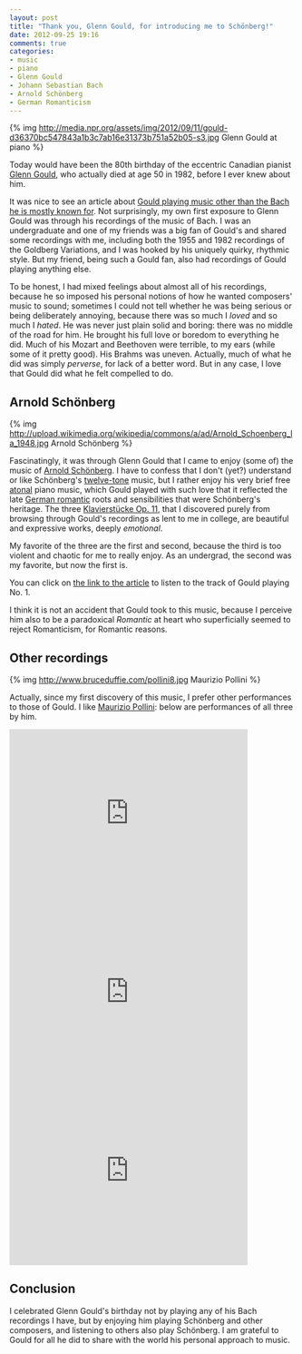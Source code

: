 ```yaml
---
layout: post
title: "Thank you, Glenn Gould, for introducing me to Schönberg!"
date: 2012-09-25 19:16
comments: true
categories: 
- music
- piano
- Glenn Gould
- Johann Sebastian Bach
- Arnold Schönberg
- German Romanticism
---
```

{% img http://media.npr.org/assets/img/2012/09/11/gould-d36370bc547843a1b3c7ab16e31373b751a52b05-s3.jpg Glenn Gould at piano %}

Today would have been the 80th birthday of the eccentric Canadian pianist [Glenn Gould](http://en.wikipedia.org/wiki/Glenn_Gould), who actually died at age 50 in 1982, before I ever knew about him.

It was nice to see an article about [Gould playing music other than the Bach he is mostly known for](http://www.npr.org/blogs/deceptivecadence/2012/09/25/160957849/glenn-gould-beyond-bachs-goldberg-variations). Not surprisingly, my own first exposure to Glenn Gould was through his recordings of the music of Bach. I was an undergraduate and one of my friends was a big fan of Gould's and shared some recordings with me, including both the 1955 and 1982 recordings of the Goldberg Variations, and I was hooked by his uniquely quirky, rhythmic style. But my friend, being such a Gould fan, also had recordings of Gould playing anything else.

To be honest, I had mixed feelings about almost all of his recordings, because he so imposed his personal notions of how he wanted composers' music to sound; sometimes I could not tell whether he was being serious or being deliberately annoying, because there was so much I *loved* and so much I *hated*. He was never just plain solid and boring: there was no middle of the road for him. He brought his full love or boredom to everything he did. Much of his Mozart and Beethoven were terrible, to my ears (while some of it pretty good). His Brahms was uneven. Actually, much of what he did was simply *perverse*, for lack of a better word. But in any case, I love that Gould did what he felt compelled to do.

## Arnold Schönberg

{% img http://upload.wikimedia.org/wikipedia/commons/a/ad/Arnold_Schoenberg_la_1948.jpg Arnold Schönberg %}

Fascinatingly, it was through Glenn Gould that I came to enjoy (some of) the music of [Arnold Schönberg](http://en.wikipedia.org/wiki/Arnold_Schoenberg). I have to confess that I don't (yet?) understand or like Schönberg's [twelve-tone](http://en.wikipedia.org/wiki/Twelve-tone_technique) music, but I rather enjoy his very brief free [atonal](http://en.wikipedia.org/wiki/Atonality) piano music, which Gould played with such love that it reflected the late [German romantic](http://en.wikipedia.org/wiki/German_Romanticism) roots and sensibilities that were Schönberg's heritage. The three [Klavierstücke Op. 11](http://en.wikipedia.org/wiki/Drei_Klavierst%C3%BCcke), that I discovered purely from browsing through Gould's recordings as lent to me in college, are beautiful and expressive works, deeply *emotional*.

My favorite of the three are the first and second, because the third is too violent and chaotic for me to really enjoy. As an undergrad, the second was my favorite, but now the first is.

You can click on [the link to the article](http://www.npr.org/blogs/deceptivecadence/2012/09/25/160957849/glenn-gould-beyond-bachs-goldberg-variations) to listen to the track of Gould playing No. 1.

I think it is not an accident that Gould took to this music, because I perceive him also to be a paradoxical *Romantic* at heart who superficially seemed to reject Romanticism, for Romantic reasons.

## Other recordings

{% img http://www.bruceduffie.com/pollini8.jpg Maurizio Pollini %}

Actually, since my first discovery of this music, I prefer other performances to those of Gould. I like [Maurizio Pollini](http://en.wikipedia.org/wiki/Maurizio_Pollini): below are performances of all three by him.

<iframe width="420" height="315" src="http://www.youtube.com/embed/DUHn7knkrLc" frameborder="0" allowfullscreen></iframe>

<iframe width="420" height="315" src="http://www.youtube.com/embed/H-j497I2DfA" frameborder="0" allowfullscreen></iframe>

<iframe width="420" height="315" src="http://www.youtube.com/embed/8vHNcNrojDM" frameborder="0" allowfullscreen></iframe>

## Conclusion

I celebrated Glenn Gould's birthday not by playing any of his Bach recordings I have, but by enjoying him playing Schönberg and other composers, and listening to others also play Schönberg. I am grateful to Gould for all he did to share with the world his personal approach to music.
